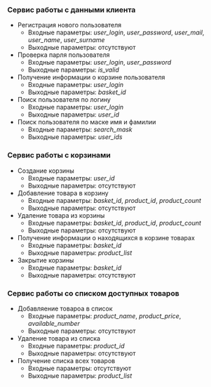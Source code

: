 ### Сервис работы с данными клиента

-  Регистрация нового пользователя
    - Входные параметры: _user_login_, _user_password_, _user_mail_, _user_name_, _user_surname_
    - Выходные параметры: отсутствуют
-  Проверка парля пользователя
    - Входные параметры: _user_login_, _user_password_
    - Выходные параметры: _is_valid_
-  Получение информации о корзине пользователя
    - Входные параметры: _user_login_
    - Выходные параметры: _basket_id_
-  Поиск пользователя по логину
    - Входные параметры: _user_login_
    - Выходные параметры: _user_id_
-  Поиск пользователя по маске имя и фамилии
    - Входные параметры: _search_mask_
    - Выходные параметры: _user_ids_

### Сервис работы с корзинами

- Создание корзины
  - Входные параметры: _user_id_
  - Выходные параметры: отсутствуют
- Добавление товара в корзину
  - Входные параметры: _basket_id_, _product_id_, _product_count_
  - Выходные параметры: отсутствуют
- Удаление товара из корзины
  - Входные параметры: _basket_id_, _product_id_, _product_count_
  - Выходные параметры: отсутствуют
- Получение информации о находящихся в корзине товарах
  - Входные параметры: _basket_id_
  - Выходные параметры: _product_list_
- Закрытие корзины
  - Входные параметры: _basket_id_
  - Выходные параметры: отсутствуют

### Сервис работы со списком доступных товаров

- Добавляение товароа в список
  - Входные параметры: _product_name_, _product_price_, _available_number_
  - Выходные параметры: отсутствуют
- Удаление товара из списка
  - Входные параметры: _product_id_
  - Выходные параметры: отсутствуют
- Получение списка всех товаров
  - Входные параметры: отсутствуют
  - Выходные параметры: _product_list_
